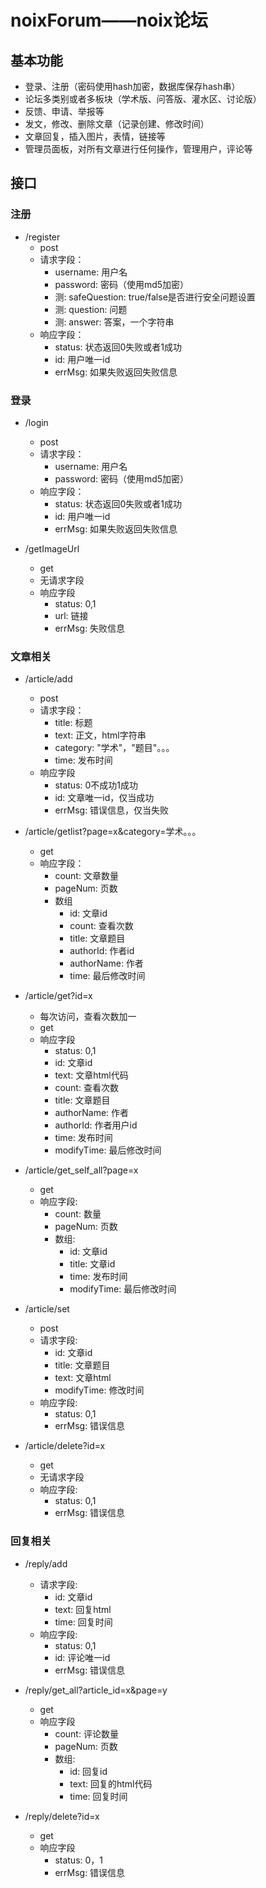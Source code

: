 # noixForum——noix论坛

## 基本功能

- 登录、注册（密码使用hash加密，数据库保存hash串）
- 论坛多类别或者多板块（学术版、问答版、灌水区、讨论版）
- 反馈、申请、举报等
- 发文，修改、删除文章（记录创建、修改时间）
- 文章回复，插入图片，表情，链接等
- 管理员面板，对所有文章进行任何操作，管理用户，评论等

## 接口

### 注册

- /register
  - post
  - 请求字段：
    - username: 用户名
    - password: 密码（使用md5加密）
    - 测: safeQuestion: true/false是否进行安全问题设置
    - 测: question: 问题
    - 测: answer: 答案，一个字符串
  - 响应字段：
    - status: 状态返回0失败或者1成功
    - id: 用户唯一id
    - errMsg: 如果失败返回失败信息

### 登录

- /login
  - post
  - 请求字段：
      - username: 用户名
      - password: 密码（使用md5加密）
  - 响应字段：
      - status: 状态返回0失败或者1成功
      - id: 用户唯一id
      - errMsg: 如果失败返回失败信息

- /getImageUrl
  - get
  - 无请求字段
  - 响应字段
    - status: 0,1
    - url: 链接
    - errMsg: 失败信息

### 文章相关

- /article/add
  - post
  - 请求字段：
    - title: 标题
    - text: 正文，html字符串
    - category: "学术"，"题目"。。。
    - time: 发布时间
  - 响应字段
    - status: 0不成功1成功
    - id: 文章唯一id，仅当成功
    - errMsg: 错误信息，仅当失败

- /article/getlist?page=x&category=学术。。。
  - get
  - 响应字段：
    - count: 文章数量 
    - pageNum: 页数
    - 数组
      - id: 文章id
      - count: 查看次数
      - title: 文章题目
      - authorId: 作者id
      - authorName: 作者
      - time: 最后修改时间

- /article/get?id=x
  - 每次访问，查看次数加一
  - get
  - 响应字段
    - status: 0,1
    - id: 文章id
    - text: 文章html代码
    - count: 查看次数
    - title: 文章题目
    - authorName: 作者
    - authorId: 作者用户id
    - time: 发布时间
    - modifyTime: 最后修改时间

- /article/get_self_all?page=x
  - get
  - 响应字段:
    - count: 数量
    - pageNum: 页数
    - 数组:
      - id: 文章id
      - title: 文章id
      - time: 发布时间
      - modifyTime: 最后修改时间

- /article/set
  - post
  - 请求字段:
    - id: 文章id
    - title: 文章题目
    - text: 文章html
    - modifyTime: 修改时间
  - 响应字段:
    - status: 0,1
    - errMsg: 错误信息

- /article/delete?id=x
  - get
  - 无请求字段
  - 响应字段:
    - status: 0,1
    - errMsg: 错误信息

### 回复相关

- /reply/add
  - 请求字段:
    - id: 文章id
    - text: 回复html
    - time: 回复时间
  - 响应字段:
    - status: 0,1
    - id: 评论唯一id
    - errMsg: 错误信息

- /reply/get_all?article_id=x&page=y
  - get
  - 响应字段
    - count: 评论数量
    - pageNum: 页数
    - 数组:
      - id: 回复id
      - text: 回复的html代码
      - time: 回复时间

- /reply/delete?id=x
  - get
  - 响应字段
    - status: 0，1
    - errMsg: 错误信息

